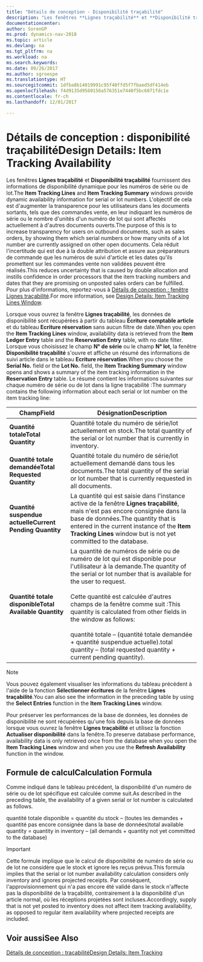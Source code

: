 ```yaml
---
title: "Détails de conception - Disponibilité traçabilité"
description: "Les fenêtres **Lignes traçabilité** et **Disponibilité traçabilité** fournissent des informations de disponibilité dynamique pour les numéros de série ou de lot. L'objectif de cela est d'augmenter la transparence pour les utilisateurs dans les documents sortants, tels que des commandes vente, en leur indiquant les numéros de série ou le nombre d'unités d'un numéro de lot qui sont affectés actuellement à d'autres documents ouverts. Cela réduit l'incertitude qui est due à la double attribution et assure aux préparateurs de commande que les numéros de suivi d'article et les dates qu'ils promettent sur les commandes vente non validées peuvent être réalisés."
documentationcenter: 
author: SorenGP
ms.prod: dynamics-nav-2018
ms.topic: article
ms.devlang: na
ms.tgt_pltfrm: na
ms.workload: na
ms.search.keywords: 
ms.date: 09/26/2017
ms.author: sgroespe
ms.translationtype: HT
ms.sourcegitcommit: 1dfba8b14019991c95f40ffd5f7fbaed5df414eb
ms.openlocfilehash: f4d9135d9560156a576351e7440f5bc6071fdc1e
ms.contentlocale: fr-ch
ms.lasthandoff: 12/01/2017

---
```

# <a name="design-details-item-tracking-availability"></a><span data-ttu-id="12833-105">Détails de conception : disponibilité traçabilité</span><span class="sxs-lookup"><span data-stu-id="12833-105">Design Details: Item Tracking Availability</span></span>
<span data-ttu-id="12833-106">Les fenêtres **Lignes traçabilité** et **Disponibilité traçabilité** fournissent des informations de disponibilité dynamique pour les numéros de série ou de lot.</span><span class="sxs-lookup"><span data-stu-id="12833-106">The **Item Tracking Lines** and **Item Tracking Summary** windows provide dynamic availability information for serial or lot numbers.</span></span> <span data-ttu-id="12833-107">L'objectif de cela est d'augmenter la transparence pour les utilisateurs dans les documents sortants, tels que des commandes vente, en leur indiquant les numéros de série ou le nombre d'unités d'un numéro de lot qui sont affectés actuellement à d'autres documents ouverts.</span><span class="sxs-lookup"><span data-stu-id="12833-107">The purpose of this is to increase transparency for users on outbound documents, such as sales orders, by showing them which serial numbers or how many units of a lot number are currently assigned on other open documents.</span></span> <span data-ttu-id="12833-108">Cela réduit l'incertitude qui est due à la double attribution et assure aux préparateurs de commande que les numéros de suivi d'article et les dates qu'ils promettent sur les commandes vente non validées peuvent être réalisés.</span><span class="sxs-lookup"><span data-stu-id="12833-108">This reduces uncertainty that is caused by double allocation and instills confidence in order processors that the item tracking numbers and dates that they are promising on unposted sales orders can be fulfilled.</span></span> <span data-ttu-id="12833-109">Pour plus d'informations, reportez\-vous à [Détails de conception : fenêtre Lignes traçabilité](design-details-item-tracking-lines-window.md).</span><span class="sxs-lookup"><span data-stu-id="12833-109">For more information, see [Design Details: Item Tracking Lines Window](design-details-item-tracking-lines-window.md).</span></span>  

 <span data-ttu-id="12833-110">Lorsque vous ouvrez la fenêtre **Lignes traçabilité**, les données de disponibilité sont récupérées à partir du tableau **Écriture comptable article** et du tableau **Ecriture réservation** sans aucun filtre de date.</span><span class="sxs-lookup"><span data-stu-id="12833-110">When you open the **Item Tracking Lines** window, availability data is retrieved from the **Item Ledger Entry** table and the **Reservation Entry** table, with no date filter.</span></span> <span data-ttu-id="12833-111">Lorsque vous choisissez le champ **N° de série** ou le champ **N° lot**, la fenêtre **Disponibilité traçabilité** s'ouvre et affiche un résumé des informations de suivi article dans le tableau **Ecriture réservation**.</span><span class="sxs-lookup"><span data-stu-id="12833-111">When you choose the **Serial No.** field or the **Lot No.** field, the **Item Tracking Summary** window opens and shows a summary of the item tracking information in the **Reservation Entry** table.</span></span> <span data-ttu-id="12833-112">Le résumé contient les informations suivantes sur chaque numéro de série ou de lot dans la ligne traçabilité :</span><span class="sxs-lookup"><span data-stu-id="12833-112">The summary contains the following information about each serial or lot number on the item tracking line:</span></span>  

|<span data-ttu-id="12833-113">Champ</span><span class="sxs-lookup"><span data-stu-id="12833-113">Field</span></span>|<span data-ttu-id="12833-114">Désignation</span><span class="sxs-lookup"><span data-stu-id="12833-114">Description</span></span>|  
|---------------------------------|---------------------------------------|  
|<span data-ttu-id="12833-115">**Quantité totale**</span><span class="sxs-lookup"><span data-stu-id="12833-115">**Total Quantity**</span></span>|<span data-ttu-id="12833-116">Quantité totale du numéro de série/lot actuellement en stock.</span><span class="sxs-lookup"><span data-stu-id="12833-116">The total quantity of the serial or lot number that is currently in inventory.</span></span>|  
|<span data-ttu-id="12833-117">**Quantité totale demandée**</span><span class="sxs-lookup"><span data-stu-id="12833-117">**Total Requested Quantity**</span></span>|<span data-ttu-id="12833-118">Quantité totale du numéro de série/lot actuellement demandé dans tous les documents.</span><span class="sxs-lookup"><span data-stu-id="12833-118">The total quantity of the serial or lot number that is currently requested in all documents.</span></span>|  
|<span data-ttu-id="12833-119">**Quantité suspendue actuelle**</span><span class="sxs-lookup"><span data-stu-id="12833-119">**Current Pending Quantity**</span></span>|<span data-ttu-id="12833-120">La quantité qui est saisie dans l'instance active de la fenêtre **Lignes traçabilité**, mais n'est pas encore consignée dans la base de données.</span><span class="sxs-lookup"><span data-stu-id="12833-120">The quantity that is entered in the current instance of the **Item Tracking Lines** window but is not yet committed to the database.</span></span>|  
|<span data-ttu-id="12833-121">**Quantité totale disponible**</span><span class="sxs-lookup"><span data-stu-id="12833-121">**Total Available Quantity**</span></span>|<span data-ttu-id="12833-122">La quantité de numéros de série ou de numéro de lot qui est disponible pour l'utilisateur à la demande.</span><span class="sxs-lookup"><span data-stu-id="12833-122">The quantity of the serial or lot number that is available for the user to request.</span></span><br /><br /> <span data-ttu-id="12833-123">Cette quantité est calculée d'autres champs de la fenêtre comme suit :</span><span class="sxs-lookup"><span data-stu-id="12833-123">This quantity is calculated from other fields in the window as follows:</span></span><br /><br /> <span data-ttu-id="12833-124">quantité totale – (quantité totale demandée + quantité suspendue actuelle).</span><span class="sxs-lookup"><span data-stu-id="12833-124">total quantity – (total requested quantity + current pending quantity).</span></span>|  

> [!NOTE]  
>  <span data-ttu-id="12833-125">Vous pouvez également visualiser les informations du tableau précédent à l'aide de la fonction **Sélectionner écritures** de la fenêtre **Lignes traçabilité**.</span><span class="sxs-lookup"><span data-stu-id="12833-125">You can also see the information in the preceding table by using the **Select Entries** function in the **Item Tracking Lines** window.</span></span>  

 <span data-ttu-id="12833-126">Pour préserver les performances de la base de données, les données de disponibilité ne sont récupérées qu'une fois depuis la base de données lorsque vous ouvrez la fenêtre **Lignes traçabilité** et utilisez la fonction **Actualiser disponibilité** dans la fenêtre.</span><span class="sxs-lookup"><span data-stu-id="12833-126">To preserve database performance, availability data is only retrieved once from the database when you open the **Item Tracking Lines** window and when you use the **Refresh Availability** function in the window.</span></span>  

## <a name="calculation-formula"></a><span data-ttu-id="12833-127">Formule de calcul</span><span class="sxs-lookup"><span data-stu-id="12833-127">Calculation Formula</span></span>  
 <span data-ttu-id="12833-128">Comme indiqué dans le tableau précédent, la disponibilité d'un numéro de série ou de lot spécifique est calculée comme suit.</span><span class="sxs-lookup"><span data-stu-id="12833-128">As described in the preceding table, the availability of a given serial or lot number is calculated as follows.</span></span>  

 <span data-ttu-id="12833-129">quantité totale disponible = quantité du stock – (toutes les demandes + quantité pas encore consignée dans la base de données)</span><span class="sxs-lookup"><span data-stu-id="12833-129">total available quantity = quantity in inventory – (all demands + quantity not yet committed to the database)</span></span>  

> [!IMPORTANT]  
>  <span data-ttu-id="12833-130">Cette formule implique que le calcul de disponibilité de numéro de série ou de lot ne considère que le stock et ignore les reçus prévus.</span><span class="sxs-lookup"><span data-stu-id="12833-130">This formula implies that the serial or lot number availability calculation considers only inventory and ignores projected receipts.</span></span> <span data-ttu-id="12833-131">Par conséquent, l'approvisionnement qui n'a pas encore été validé dans le stock n'affecte pas la disponibilité de la traçabilité, contrairement à la disponibilité d'un article normal, où les réceptions projetées sont incluses.</span><span class="sxs-lookup"><span data-stu-id="12833-131">Accordingly, supply that is not yet posted to inventory does not affect item tracking availability, as opposed to regular item availability where projected receipts are included.</span></span>  

## <a name="see-also"></a><span data-ttu-id="12833-132">Voir aussi</span><span class="sxs-lookup"><span data-stu-id="12833-132">See Also</span></span>  
 [<span data-ttu-id="12833-133">Détails de conception : traçabilité</span><span class="sxs-lookup"><span data-stu-id="12833-133">Design Details: Item Tracking</span></span>](design-details-item-tracking.md)

